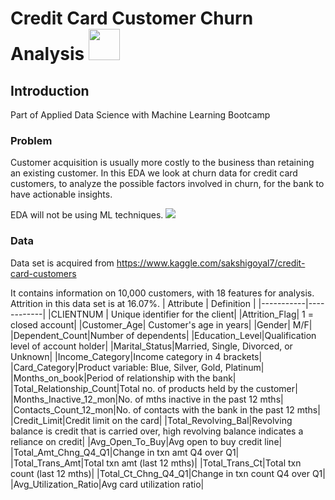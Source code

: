 # Credit Card Customer Churn Analysis <img src="https://media3.giphy.com/media/mGNO9zHJpV9JOVRz1L/giphy.gif" width="50" height="50" />
## Introduction
Part of Applied Data Science with Machine Learning Bootcamp
### Problem
Customer acquisition is usually more costly to the business than retaining an existing customer. In this EDA we look at churn data for credit card customers, to analyze the possible factors involved in churn, for the bank to have actionable insights.

EDA will not be using ML techniques.
<img src="https://media0.giphy.com/media/kt6rktnml8cPSdpHF9/giphy.gif">

### Data
Data set is acquired from https://www.kaggle.com/sakshigoyal7/credit-card-customers

It contains information on 10,000 customers, with 18 features for analysis. Attrition in this data set is at 16.07%.
| Attribute | Definition |
|-----------|------------|
|CLIENTNUM | Unique identifier for the client|
|Attrition_Flag| 1 = closed account|
|Customer_Age| Customer's age in years|
|Gender| M/F|
|Dependent_Count|Number of dependents|
|Education_Level|Qualification level of account holder|
|Marital_Status|Married, Single, Divorced, or Unknown|
|Income_Category|Income category in 4 brackets|
|Card_Category|Product variable: Blue, Silver, Gold, Platinum|
|Months_on_book|Period of relationship with the bank|
|Total_Relationship_Count|Total no. of products held by the customer|
|Months_Inactive_12_mon|No. of mths inactive in the past 12 mths|
|Contacts_Count_12_mon|No. of contacts with the bank in the past 12 mths|
|Credit_Limit|Credit limit on the card|
|Total_Revolving_Bal|Revolving balance is credit that is carried over, high revolving balance indicates a reliance on credit|
|Avg_Open_To_Buy|Avg open to buy credit line|
|Total_Amt_Chng_Q4_Q1|Change in txn amt Q4 over Q1|
|Total_Trans_Amt|Total txn amt (last 12 mths)|
|Total_Trans_Ct|Total txn count (last 12 mths)|
|Total_Ct_Chng_Q4_Q1|Change in txn count Q4 over Q1|
|Avg_Utilization_Ratio|Avg card utilization ratio|

